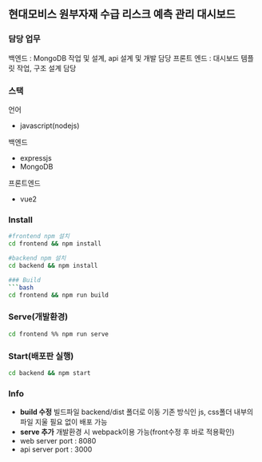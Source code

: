 ## 현대모비스 원부자재 수급 리스크 예측 관리 대시보드

### 담당 업무

백엔드 : MongoDB 작업 및 설계, api 설계 및 개발 담당
프론트 엔드 : 대시보드 템플릿 작업, 구조 설계 담당

### 스택
언어
- javascript(nodejs)

백엔드
- expressjs
- MongoDB

프론트엔드
- vue2

### Install
```bash
#frontend npm 설치
cd frontend && npm install

#backend npm 설치
cd backend && npm install

### Build
```bash
cd frontend && npm run build
```

### Serve(개발환경)
```bash
cd frontend %% npm run serve
```
### Start(배포판 실행) 
```bash
cd backend && npm start
```

### Info

- **build 수정** 빌드파일 backend/dist 폴더로 이동 기존 방식인 js, css폴더 내부의 파일 지울 필요 없이 배포 가능
- **serve 추가** 개발환경 시 webpack이용 가능(front수정 후 바로 적용확인)
- web server port : 8080
- api server port : 3000
